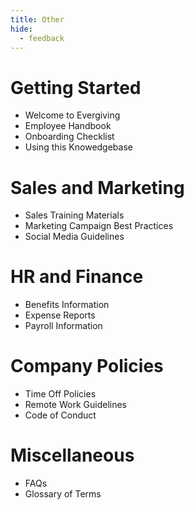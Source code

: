 ```yaml
---
title: Other
hide:
  - feedback
---
```


# Getting Started
   
- Welcome to Evergiving 
- Employee Handbook  
- Onboarding Checklist  
- Using this Knowedgebase

# Sales and Marketing

- Sales Training Materials
- Marketing Campaign Best Practices
- Social Media Guidelines

# HR and Finance

- Benefits Information
- Expense Reports
- Payroll Information

# Company Policies

- Time Off Policies
- Remote Work Guidelines
- Code of Conduct

# Miscellaneous

- FAQs
- Glossary of Terms
